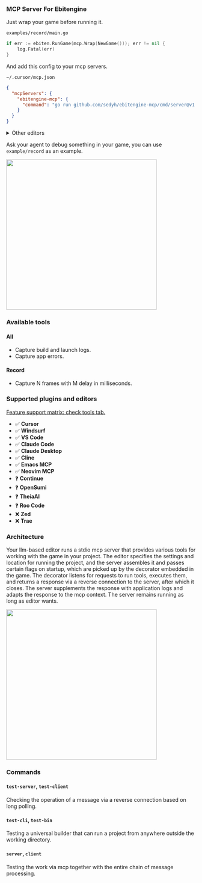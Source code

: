 ### MCP Server For Ebitengine

Just wrap your game before running it.

`examples/record/main.go`
```go
if err := ebiten.RunGame(mcp.Wrap(NewGame())); err != nil {
	log.Fatal(err)
}
```

And add this config to your mcp servers.

`~/.cursor/mcp.json`
```json
{
  "mcpServers": {
    "ebitengine-mcp": {
      "command": "go run github.com/sedyh/ebitengine-mcp/cmd/server@v1.0.0"
    }
  }
}
```

<details><summary>Other editors</summary>
  <br>
  <details><summary>VS Code</summary>
    <br>
    <code>~/.vscode/mcp.json</code>
    <br>
    <br>
    <pre><code lang="json">
    {
      "servers": {
        "ebitengine-mcp": {
          "type": "stdio",
          "command": "go",
          "args": ["run", "github.com/sedyh/ebitengine-mcp/cmd/server@latest"]
        }
      }
    }
    </code></pre>
  </details>
  <details><summary>Windsurf</summary>
    <br>
    <code>~/.codeium/windsurf/mcp_config.json</code>  
    <br>
    <br>
    <pre><code lang="json">
    {
      "mcpServers": {
        "ebitengine-mcp": {
          "command": "go",
          "args": ["run", "github.com/sedyh/ebitengine-mcp/cmd/server@latest"]
        }
      }
    }
    </code></pre>
  </details>
</details>

Ask your agent to debug something in your game, you can use `example/record` as an example.

<img src="https://github.com/user-attachments/assets/ef277f53-3fcd-4e83-a49a-f28eda7043bb" width="400">

### Available tools

#### All
- Capture build and launch logs.
- Capture app errors.
#### Record
- Capture N frames with M delay in milliseconds.

### Supported plugins and editors

[Feature support matrix: check tools tab.](https://modelcontextprotocol.io/clients)

- ✅ **Cursor**
- ✅ **Windsurf**
- ✅ **VS Code**
- ✅ **Claude Code**
- ✅ **Claude Desktop**
- ✅ **Cline**
- ✅ **Emacs MCP**
- ✅ **Neovim MCP**
- ❓ **Continue**
- ❓ **OpenSumi**
- ❓ **TheiaAI**
- ❓ **Roo Code**
- ❌ **Zed**
- ❌ **Trae**

### Architecture

Your llm-based editor runs a stdio mcp server that provides various tools for working with the game in your project. The editor specifies the settings and location for running the project, and the server assembles it and passes certain flags on startup, which are picked up by the decorator embedded in the game. The decorator listens for requests to run tools, executes them, and returns a response via a reverse connection to the server, after which it closes. The server supplements the response with application logs and adapts the response to the mcp context. The server remains running as long as editor wants.

<img src="https://github.com/user-attachments/assets/bb257ad3-4820-466a-b07f-82a09f13e477" width="400">


### Commands

#### `test-server`, `test-client`

Checking the operation of a message via a reverse connection based on long polling.

#### `test-cli`, `test-bin`

Testing a universal builder that can run a project from anywhere outside the working directory.

#### `server`, `client`

Testing the work via mcp together with the entire chain of message processing.
